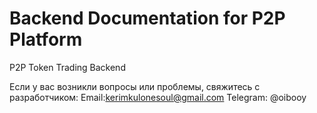# Backend Documentation for P2P Platform
P2P Token Trading Backend

Если у вас возникли вопросы или проблемы, свяжитесь с разработчиком:
Email:kerimkulonesoul@gmail.com
Telegram: @oibooy